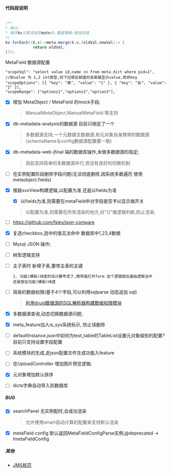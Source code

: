 #### 代码段说明

```java

/**
* 释义: 
* 循环kv元素添加至mate中,覆盖策略:使用旧值
*/
kv.forEach((k,v)->meta.merge(k,v,(oldVal,newVal)-> {
            return oldVal;
}));
```
MetaField 数据源配置

```
"scopeSql": "select value id,name cn from meta_dict where pid=1",
//如value 为 1,2 int类型,则下拉框反赋值时会直接显示value,而非key
"scopeOptions": [{ "key": "男", "value": "1" }, { "key": "女", "value": "2" }],
"scopeRange": ["options1","options2","option3"],
```

- [x] 增加 MetaObject / MetaField 的mock手段;
    > ManualMetaObject,ManualMetaField 等支持
- [x] db-metadata-analysis的数据源 目前只绑定了一个
    > 多数据源支持,一个元数据主数据源,和元对象自身携带的数据源(schemaName与config数据源配置要一致)
- [x] db-metadata-web-jfinal 端的数据库操作,未做多数据源的指定;
    > 目前支持简单的多数据源并行,但没有良好的切换机制
- [ ] 在实例配置阶段删除字段问题(无法彻底删除,因系统多数遍历 使用metaobject.fields)
- [x] 推敲xxxView构建逻辑,以配置为准 还是以fields为准
    - [x] 以fields为准,则需要在metaField中对字段是否予以显示做开关
    > 以配置为准,则需要在所有渲染的地方,对"{}"做逻辑判断,防止渲染; 
- [ ] https://github.com/fslev/json-compare     
    
- [x] 复选checkbox,选中的值无法命中 数据库中1,23,4数据 
- [ ] Mysql JSON 操作;
- [ ] 树型逻辑支持
- [ ] 主子表时 新增子表,要带主表的主键
    ```
    1. 功能(模板)纬度的设计要考虑了,携带值打开form 这个逻辑放在基础逻辑当中
  还是放在功能(模板)纬度    
    ```
- [ ] 简易的数据权限(基于4个字段,可以利用sqlparse 动态追加 sql)
    > [利用druid数据源的SQL解析器构建数据权限模块](https://blog.csdn.net/weixin_30624825/article/details/95331046)
- [x] 多数据源查询,动态切换数据源问题;
- [x] meta_feature加入is_sys系统标示, 防止误删除
- [ ] defaultInstance.json中如何为test_table的TableList设置元对象级别的配置?目前只支持设置字段配置
- [ ] 系统模块的生成,走json配置文件生成功能入feature
- [ ] 在UploadController 增加图片预览逻辑;
- [x] 元对象增加默认排序
- [ ] dicts字典自动导入到数据库
##### BUG
- [x] searchPanel 无实例配时,会成功渲染
    > 允许使用smart自动计算的配置来支持默认渲染
- [x] metaField config 默认返回MetaFieldConfigParse实例,@deprecated -> ImetaFieldConfig

##### 其他
- [JMS规范](https://docs.oracle.com/cd/E19688-01/817-5020-10/overview.html#46007)